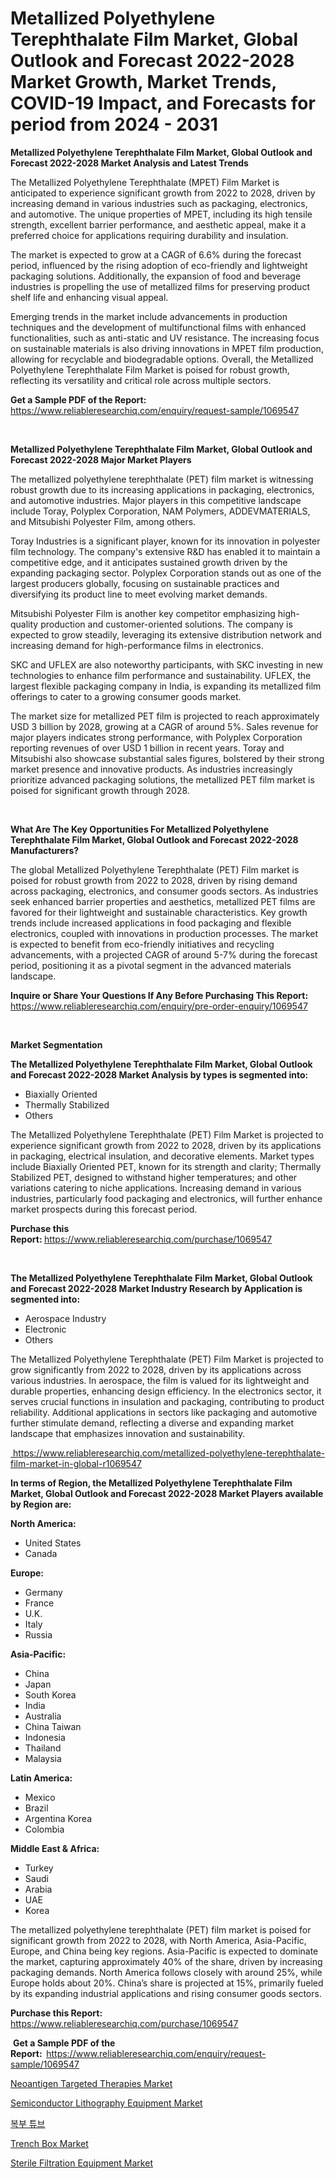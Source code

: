 <p><h1>Metallized Polyethylene Terephthalate Film Market, Global Outlook and Forecast 2022-2028 Market Growth, Market Trends, COVID-19 Impact, and Forecasts for period from 2024 - 2031</h1></p><p><strong>Metallized Polyethylene Terephthalate Film Market, Global Outlook and Forecast 2022-2028 Market Analysis and Latest Trends</strong></p>
<p><p>The Metallized Polyethylene Terephthalate (MPET) Film Market is anticipated to experience significant growth from 2022 to 2028, driven by increasing demand in various industries such as packaging, electronics, and automotive. The unique properties of MPET, including its high tensile strength, excellent barrier performance, and aesthetic appeal, make it a preferred choice for applications requiring durability and insulation.</p><p>The market is expected to grow at a CAGR of 6.6% during the forecast period, influenced by the rising adoption of eco-friendly and lightweight packaging solutions. Additionally, the expansion of food and beverage industries is propelling the use of metallized films for preserving product shelf life and enhancing visual appeal. </p><p>Emerging trends in the market include advancements in production techniques and the development of multifunctional films with enhanced functionalities, such as anti-static and UV resistance. The increasing focus on sustainable materials is also driving innovations in MPET film production, allowing for recyclable and biodegradable options. Overall, the Metallized Polyethylene Terephthalate Film Market is poised for robust growth, reflecting its versatility and critical role across multiple sectors.</p></p>
<p><strong>Get a Sample PDF of the Report:&nbsp;</strong> <a href="https://www.reliableresearchiq.com/enquiry/request-sample/1069547?utm_campaign=1102&utm_medium=2&utm_source=Github&utm_content=ia&utm_term=17112024&utm_id=metallized-polyethylene-terephthalate-film-market-global-outlook-and-forecast-2022-2028">https://www.reliableresearchiq.com/enquiry/request-sample/1069547</a></p>
<p>&nbsp;</p>
<p><strong>Metallized Polyethylene Terephthalate Film Market, Global Outlook and Forecast 2022-2028 Major Market Players</strong></p>
<p><p>The metallized polyethylene terephthalate (PET) film market is witnessing robust growth due to its increasing applications in packaging, electronics, and automotive industries. Major players in this competitive landscape include Toray, Polyplex Corporation, NAM Polymers, ADDEVMATERIALS, and Mitsubishi Polyester Film, among others.</p><p>Toray Industries is a significant player, known for its innovation in polyester film technology. The company's extensive R&D has enabled it to maintain a competitive edge, and it anticipates sustained growth driven by the expanding packaging sector. Polyplex Corporation stands out as one of the largest producers globally, focusing on sustainable practices and diversifying its product line to meet evolving market demands. </p><p>Mitsubishi Polyester Film is another key competitor emphasizing high-quality production and customer-oriented solutions. The company is expected to grow steadily, leveraging its extensive distribution network and increasing demand for high-performance films in electronics. </p><p>SKC and UFLEX are also noteworthy participants, with SKC investing in new technologies to enhance film performance and sustainability. UFLEX, the largest flexible packaging company in India, is expanding its metallized film offerings to cater to a growing consumer goods market.</p><p>The market size for metallized PET film is projected to reach approximately USD 3 billion by 2028, growing at a CAGR of around 5%. Sales revenue for major players indicates strong performance, with Polyplex Corporation reporting revenues of over USD 1 billion in recent years. Toray and Mitsubishi also showcase substantial sales figures, bolstered by their strong market presence and innovative products. As industries increasingly prioritize advanced packaging solutions, the metallized PET film market is poised for significant growth through 2028.</p></p>
<p>&nbsp;</p>
<p><strong>What Are The Key Opportunities For Metallized Polyethylene Terephthalate Film Market, Global Outlook and Forecast 2022-2028 Manufacturers?</strong></p>
<p><p>The global Metallized Polyethylene Terephthalate (PET) Film market is poised for robust growth from 2022 to 2028, driven by rising demand across packaging, electronics, and consumer goods sectors. As industries seek enhanced barrier properties and aesthetics, metallized PET films are favored for their lightweight and sustainable characteristics. Key growth trends include increased applications in food packaging and flexible electronics, coupled with innovations in production processes. The market is expected to benefit from eco-friendly initiatives and recycling advancements, with a projected CAGR of around 5-7% during the forecast period, positioning it as a pivotal segment in the advanced materials landscape.</p></p>
<p><strong>Inquire or Share Your Questions If Any Before Purchasing This Report:</strong> <a href="https://www.reliableresearchiq.com/enquiry/pre-order-enquiry/1069547?utm_campaign=1102&utm_medium=2&utm_source=Github&utm_content=ia&utm_term=17112024&utm_id=metallized-polyethylene-terephthalate-film-market-global-outlook-and-forecast-2022-2028">https://www.reliableresearchiq.com/enquiry/pre-order-enquiry/1069547</a></p>
<p>&nbsp;</p>
<p><strong>Market Segmentation</strong></p>
<p><strong>The Metallized Polyethylene Terephthalate Film Market, Global Outlook and Forecast 2022-2028 Market Analysis by types is segmented into:</strong></p>
<p><ul><li>Biaxially Oriented</li><li>Thermally Stabilized</li><li>Others</li></ul></p>
<p><p>The Metallized Polyethylene Terephthalate (PET) Film Market is projected to experience significant growth from 2022 to 2028, driven by its applications in packaging, electrical insulation, and decorative elements. Market types include Biaxially Oriented PET, known for its strength and clarity; Thermally Stabilized PET, designed to withstand higher temperatures; and other variations catering to niche applications. Increasing demand in various industries, particularly food packaging and electronics, will further enhance market prospects during this forecast period.</p></p>
<p><strong>Purchase this Report:&nbsp;</strong><a href="https://www.reliableresearchiq.com/purchase/1069547?utm_campaign=1102&utm_medium=2&utm_source=Github&utm_content=ia&utm_term=17112024&utm_id=metallized-polyethylene-terephthalate-film-market-global-outlook-and-forecast-2022-2028">https://www.reliableresearchiq.com/purchase/1069547</a></p>
<p>&nbsp;</p>
<p><strong>The Metallized Polyethylene Terephthalate Film Market, Global Outlook and Forecast 2022-2028 Market Industry Research by Application is segmented into:</strong></p>
<p><ul><li>Aerospace Industry</li><li>Electronic</li><li>Others</li></ul></p>
<p><p>The Metallized Polyethylene Terephthalate (PET) Film Market is projected to grow significantly from 2022 to 2028, driven by its applications across various industries. In aerospace, the film is valued for its lightweight and durable properties, enhancing design efficiency. In the electronics sector, it serves crucial functions in insulation and packaging, contributing to product reliability. Additional applications in sectors like packaging and automotive further stimulate demand, reflecting a diverse and expanding market landscape that emphasizes innovation and sustainability.</p></p>
<p><a href="https://www.reliableresearchiq.com/metallized-polyethylene-terephthalate-film-market-in-global-r1069547?utm_campaign=1102&utm_medium=2&utm_source=Github&utm_content=ia&utm_term=17112024&utm_id=metallized-polyethylene-terephthalate-film-market-global-outlook-and-forecast-2022-2028">&nbsp;https://www.reliableresearchiq.com/metallized-polyethylene-terephthalate-film-market-in-global-r1069547</a></p>
<p><strong>In terms of Region, the Metallized Polyethylene Terephthalate Film Market, Global Outlook and Forecast 2022-2028 Market Players available by Region are:</strong></p>
<p>
    <p> <strong> North America: </strong>
        <ul>
            <li>United States</li>
            <li>Canada</li>
        </ul>
        </p> 
    <p> <strong> Europe: </strong>
        <ul>
            <li>Germany</li>
            <li>France</li>
            <li>U.K.</li>
            <li>Italy</li>
            <li>Russia</li>
        </ul>
        </p> 
    <p> <strong> Asia-Pacific: </strong>
        <ul>
            <li>China</li>
            <li>Japan</li>
            <li>South Korea</li>
            <li>India</li>
            <li>Australia</li>
            <li>China Taiwan</li>
            <li>Indonesia</li>
            <li>Thailand</li>
            <li>Malaysia</li>
        </ul>
        </p> 
    <p> <strong> Latin America: </strong>
        <ul>
            <li>Mexico</li>
            <li>Brazil</li>
            <li>Argentina Korea</li>
            <li>Colombia</li>
        </ul>
        </p> 
    <p> <strong> Middle East & Africa: </strong>
        <ul>
            <li>Turkey</li>
            <li>Saudi</li>
            <li>Arabia</li>
            <li>UAE</li>
            <li>Korea</li>
        </ul>
    </p>
    </p>
<p><p>The metallized polyethylene terephthalate (PET) film market is poised for significant growth from 2022 to 2028, with North America, Asia-Pacific, Europe, and China being key regions. Asia-Pacific is expected to dominate the market, capturing approximately 40% of the share, driven by increasing packaging demands. North America follows closely with around 25%, while Europe holds about 20%. China’s share is projected at 15%, primarily fueled by its expanding industrial applications and rising consumer goods sectors.</p></p>
<p><strong>Purchase this Report: </strong><a href="https://www.reliableresearchiq.com/purchase/1069547?utm_campaign=1102&utm_medium=2&utm_source=Github&utm_content=ia&utm_term=17112024&utm_id=metallized-polyethylene-terephthalate-film-market-global-outlook-and-forecast-2022-2028">https://www.reliableresearchiq.com/purchase/1069547</a></p>
<p>&nbsp;<strong>Get a Sample PDF of the Report:&nbsp;&nbsp;</strong><a href="https://www.reliableresearchiq.com/enquiry/request-sample/1069547?utm_campaign=1102&utm_medium=2&utm_source=Github&utm_content=ia&utm_term=17112024&utm_id=metallized-polyethylene-terephthalate-film-market-global-outlook-and-forecast-2022-2028">https://www.reliableresearchiq.com/enquiry/request-sample/1069547</a></p>
<p><strong></strong></p>
<p><p><a href="https://issuu.com/reportprime-2/docs/neoantigen-targeted-therapies-marke_ba60844c4a0200?utm_campaign=1102&utm_medium=2&utm_source=Github&utm_content=ia&utm_term=17112024&utm_id=metallized-polyethylene-terephthalate-film-market-global-outlook-and-forecast-2022-2028">Neoantigen Targeted Therapies Market</a></p><p><a href="https://issuu.com/reportprime-2/docs/semiconductor-lithography-equipment_abfe975b91b2c8?utm_campaign=1102&utm_medium=2&utm_source=Github&utm_content=ia&utm_term=17112024&utm_id=metallized-polyethylene-terephthalate-film-market-global-outlook-and-forecast-2022-2028">Semiconductor Lithography Equipment Market</a></p><p><a href="https://github.com/laholand/Market-Research-Report-List-6/blob/main/349099124555.md?utm_campaign=1102&utm_medium=2&utm_source=Github&utm_content=ia&utm_term=17112024&utm_id=metallized-polyethylene-terephthalate-film-market-global-outlook-and-forecast-2022-2028">복부 튜브</a></p><p><a href="https://www.linkedin.com/pulse/sustainability-trends-trench-box-industry-market-implications-zuwke?utm_campaign=1102&utm_medium=2&utm_source=Github&utm_content=ia&utm_term=17112024&utm_id=metallized-polyethylene-terephthalate-film-market-global-outlook-and-forecast-2022-2028">Trench Box Market</a></p><p><a href="https://www.linkedin.com/pulse/sterile-filtration-equipment-industry-resonance-141-amplification-tdzne?utm_campaign=1102&utm_medium=2&utm_source=Github&utm_content=ia&utm_term=17112024&utm_id=metallized-polyethylene-terephthalate-film-market-global-outlook-and-forecast-2022-2028">Sterile Filtration Equipment Market</a></p></p>